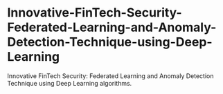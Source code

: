 # Innovative-FinTech-Security-Federated-Learning-and-Anomaly-Detection-Technique-using-Deep-Learning
Innovative FinTech Security: Federated Learning and Anomaly Detection Technique using Deep Learning algorithms.
